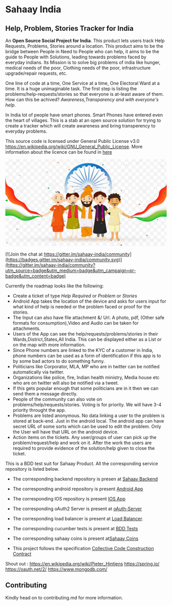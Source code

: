 # Sahaay India
## Help, Problem, Stories Tracker for India
An **Open Source Social Project for India**. This product lets users track Help Requests, Problems, Stories around a location. This product aims to be the bridge between People in Need to People who can help, it aims to be the guide to People with Solutions, leading towards problems faced by everyday indians. Its Mission is to solve big problems of india like hunger, medical needs of the poor, Clothing needs of the poor, infrastructure upgrade/repair requests, etc. 

One line of code at a time, One Service at a time, One Electoral Ward at a time. It is a huge unimaginable task. The first step is listing the problems/help-requests/stories so that everyone is at-least aware of them. How can this be achived? *Awareness,Transparency and with everyone's help.*    
  
In India lot of people have smart phones. Smart Phones have entered even the heart of villages. This is a stab at an open source solution for trying to create a tracker which will create awareness and bring transperency to everyday problems.  

This source code is licensed under General Public License v3.0 https://en.wikipedia.org/wiki/GNU_General_Public_License. More information about the licence can be found in [here](License.txt) 

![Sahaay-India](./images/india.png)


[![Join the chat at https://gitter.im/sahaay-india/community](https://badges.gitter.im/sahaay-india/community.svg)](https://gitter.im/sahaay-india/community?utm_source=badge&utm_medium=badge&utm_campaign=pr-badge&utm_content=badge)

Currently the roadmap looks like the following:
* Create a ticket of type *Help Required* or *Problem* or *Stories*
* Android App takes the location of the device and asks for users input for what kind of help is needed or the problem faced or proof for the stories.
* The Input can also have file attachment &/ Url. A photo, pdf, (Other safe formats for consumption),Video and Audio can be taken for attachments.
* Users of the App can see the help/requests/problems/stories in their Wards,District,States,All India. This can be displayed either as a List or on the map with more information.
* Since Phone numbers are linked to the KYC of a customer in India, phone numbers can be used as a form of identification if this app is to by some bad actors to do something funny.
* Politicians like Corporator, MLA, MP who are in twitter can be notified automatically via twitter. 
* Organizations like police, fire, Indian health ministry, Media house etc who are on twitter will also be notified via a tweet.
* If this gets popular enough that some politicians are in it then we can send them a message directly.
* People of the community can also vote on problems/help/requests/stories. Voting is for priority. We will have 3-4 priority throught the app.
* Problems are listed anonymous. No data linking a user to the problem is stored at back-end. Just in the android local. The android app can have secret URL of some sorts which can be used to edit the problem. Only the User will have that URL on the android device. 
* Action items on the tickets. Any user/groups of user can pick up the problem/request/help and work on it. After the work the users are required to provide evidence of the solution/help given to close the ticket.

This is a BDD test suit for Sahaay Product. All the corresponding service repository is listed below.
* The corresponding backend repository is presen at [Sahaay Backend](https://github.com/Ekshunya-India/sahaay-backend)
* The corresponding android repository is present [Android App](https://github.com/sunil-kavali/sahaay-android)
* The corresponding IOS repository is present [IOS App](https://github.com/Ekshunya-India/sahaay-ios)
* The corresponding oAuth2 Server is present at [oAuth-Server](https://github.com/sunil-kavali/sahaay-auth-server)
* The corresponding load balancer is present at [Load Balancer](https://github.com/sunil-kavali/sahaay-gateway).
* The corresponding cucumber tests is present at [BDD Tests](https://github.com/Ekshunya-India/sahaay-bdd)
* The corresponding sahaay coins is present at[Sahaay Coins](https://github.com/Ekshunya-India/sahaay-coins)

* This project follows the specification [Collective Code Construction Contract](https://rfc.zeromq.org/spec/42/)

Shout out : https://en.wikipedia.org/wiki/Pieter_Hintjens
            https://spring.io/
            https://oauth.net/2/
            https://www.mongodb.com/
            
## Contributing
Kindly head on to contributing.md for more information.